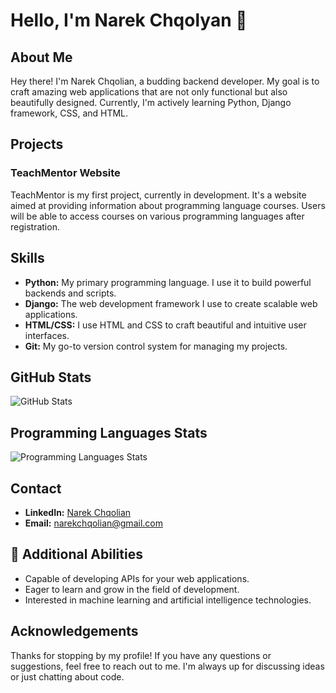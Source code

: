 # Hello, I'm Narek Chqolyan 👋

## About Me
Hey there! I'm Narek Chqolian, a budding backend developer. My goal is to craft amazing web applications that are not only functional but also beautifully designed. Currently, I'm actively learning Python, Django framework, CSS, and HTML.

## Projects
### TeachMentor Website
TeachMentor is my first project, currently in development. It's a website aimed at providing information about programming language courses. Users will be able to access courses on various programming languages after registration.

## Skills
- **Python:** My primary programming language. I use it to build powerful backends and scripts.
- **Django:** The web development framework I use to create scalable web applications.
- **HTML/CSS:** I use HTML and CSS to craft beautiful and intuitive user interfaces.
- **Git:** My go-to version control system for managing my projects.

## GitHub Stats
![GitHub Stats](https://github-readme-stats.vercel.app/api?username=chqoliann&show_icons=true&theme=radical)

## Programming Languages Stats
![Programming Languages Stats](https://github-readme-stats.vercel.app/api/top-langs/?username=chqoliann&layout=compact&theme=radical)

## Contact
- **LinkedIn:** [Narek Chqolian](https://www.linkedin.com/in/narek-chqolian-0b3b27290/)
- **Email:** narekchqolian@gmail.com

## 🚀 Additional Abilities
- Capable of developing APIs for your web applications.
- Eager to learn and grow in the field of development.
- Interested in machine learning and artificial intelligence technologies.



## Acknowledgements
Thanks for stopping by my profile! If you have any questions or suggestions, feel free to reach out to me. I'm always up for discussing ideas or just chatting about code.

